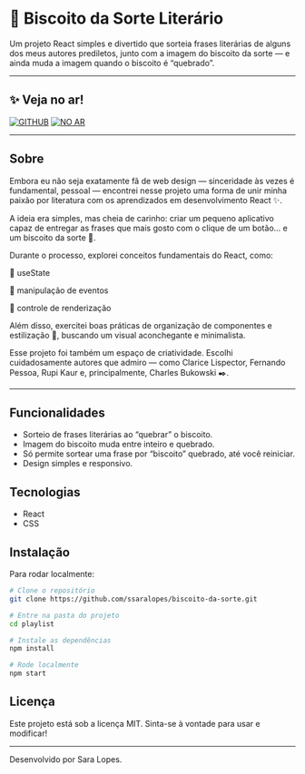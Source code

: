 # 🥠 Biscoito da Sorte Literário

Um projeto React simples e divertido que sorteia frases literárias de alguns dos meus autores prediletos, junto com a imagem do biscoito da sorte — e ainda muda a imagem quando o biscoito é “quebrado”.

---

## ✨ Veja no ar!

[![GITHUB](https://img.shields.io/badge/VEJA-181717?style=for-the-badge&logo=github&logoColor=white)](https://github.com/ssaralopes)
[![NO AR](https://img.shields.io/badge/NO%20AR-00C851?style=for-the-badge&logoColor=white)](https://ssaralopes.github.io/biscoito-da-sorte/)


---

## Sobre

Embora eu não seja exatamente fã de web design — sinceridade às vezes é fundamental, pessoal — encontrei nesse projeto uma forma de unir minha paixão por literatura com os aprendizados em desenvolvimento React ✨.

A ideia era simples, mas cheia de carinho: criar um pequeno aplicativo capaz de entregar as frases que mais gosto com o clique de um botão... e um biscoito da sorte 🥠.

Durante o processo, explorei conceitos fundamentais do React, como:

🎯 useState

🎯 manipulação de eventos

🎯 controle de renderização

Além disso, exercitei boas práticas de organização de componentes e estilização 🎨, buscando um visual aconchegante e minimalista.

Esse projeto foi também um espaço de criatividade. Escolhi cuidadosamente autores que admiro — como Clarice Lispector, Fernando Pessoa, Rupi Kaur e, principalmente, Charles Bukowski ✒️.


---

## Funcionalidades

- Sorteio de frases literárias ao “quebrar” o biscoito.
- Imagem do biscoito muda entre inteiro e quebrado.
- Só permite sortear uma frase por “biscoito” quebrado, até você reiniciar.
- Design simples e responsivo.

## Tecnologias

- React
- CSS

## Instalação
Para rodar localmente:
```bash
# Clone o repositório
git clone https://github.com/ssaralopes/biscoito-da-sorte.git

# Entre na pasta do projeto
cd playlist

# Instale as dependências
npm install

# Rode localmente
npm start
```

## Licença

Este projeto está sob a licença MIT. Sinta-se à vontade para usar e modificar!

---

Desenvolvido por Sara Lopes.
